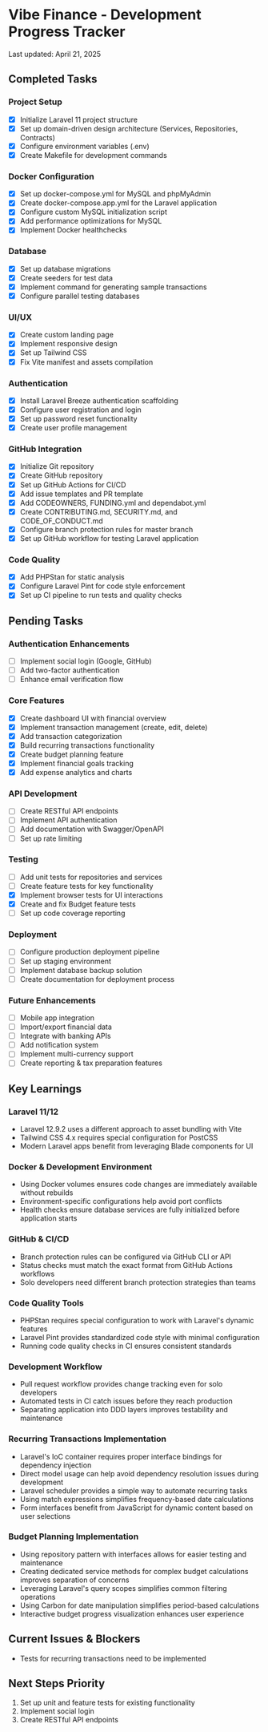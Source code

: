 # Vibe Finance - Development Progress Tracker

Last updated: April 21, 2025

## Completed Tasks

### Project Setup
- [x] Initialize Laravel 11 project structure
- [x] Set up domain-driven design architecture (Services, Repositories, Contracts)
- [x] Configure environment variables (.env)
- [x] Create Makefile for development commands

### Docker Configuration
- [x] Set up docker-compose.yml for MySQL and phpMyAdmin
- [x] Create docker-compose.app.yml for the Laravel application
- [x] Configure custom MySQL initialization script
- [x] Add performance optimizations for MySQL
- [x] Implement Docker healthchecks

### Database
- [x] Set up database migrations
- [x] Create seeders for test data
- [x] Implement command for generating sample transactions
- [x] Configure parallel testing databases

### UI/UX
- [x] Create custom landing page
- [x] Implement responsive design
- [x] Set up Tailwind CSS
- [x] Fix Vite manifest and assets compilation

### Authentication
- [x] Install Laravel Breeze authentication scaffolding
- [x] Configure user registration and login
- [x] Set up password reset functionality
- [x] Create user profile management

### GitHub Integration
- [x] Initialize Git repository
- [x] Create GitHub repository
- [x] Set up GitHub Actions for CI/CD
- [x] Add issue templates and PR template
- [x] Add CODEOWNERS, FUNDING.yml and dependabot.yml
- [x] Create CONTRIBUTING.md, SECURITY.md, and CODE_OF_CONDUCT.md
- [x] Configure branch protection rules for master branch
- [x] Set up GitHub workflow for testing Laravel application

### Code Quality
- [x] Add PHPStan for static analysis
- [x] Configure Laravel Pint for code style enforcement
- [x] Set up CI pipeline to run tests and quality checks

## Pending Tasks

### Authentication Enhancements
- [ ] Implement social login (Google, GitHub)
- [ ] Add two-factor authentication
- [ ] Enhance email verification flow

### Core Features
- [x] Create dashboard UI with financial overview
- [x] Implement transaction management (create, edit, delete)
- [x] Add transaction categorization
- [x] Build recurring transactions functionality
- [x] Create budget planning feature
- [x] Implement financial goals tracking
- [x] Add expense analytics and charts

### API Development
- [ ] Create RESTful API endpoints
- [ ] Implement API authentication
- [ ] Add documentation with Swagger/OpenAPI
- [ ] Set up rate limiting

### Testing
- [ ] Add unit tests for repositories and services
- [ ] Create feature tests for key functionality
- [x] Implement browser tests for UI interactions
- [x] Create and fix Budget feature tests
- [ ] Set up code coverage reporting

### Deployment
- [ ] Configure production deployment pipeline
- [ ] Set up staging environment
- [ ] Implement database backup solution
- [ ] Create documentation for deployment process

### Future Enhancements
- [ ] Mobile app integration
- [ ] Import/export financial data
- [ ] Integrate with banking APIs
- [ ] Add notification system
- [ ] Implement multi-currency support
- [ ] Create reporting & tax preparation features

## Key Learnings

### Laravel 11/12
- Laravel 12.9.2 uses a different approach to asset bundling with Vite
- Tailwind CSS 4.x requires special configuration for PostCSS
- Modern Laravel apps benefit from leveraging Blade components for UI

### Docker & Development Environment
- Using Docker volumes ensures code changes are immediately available without rebuilds
- Environment-specific configurations help avoid port conflicts
- Health checks ensure database services are fully initialized before application starts

### GitHub & CI/CD
- Branch protection rules can be configured via GitHub CLI or API
- Status checks must match the exact format from GitHub Actions workflows
- Solo developers need different branch protection strategies than teams

### Code Quality Tools
- PHPStan requires special configuration to work with Laravel's dynamic features
- Laravel Pint provides standardized code style with minimal configuration
- Running code quality checks in CI ensures consistent standards

### Development Workflow
- Pull request workflow provides change tracking even for solo developers
- Automated tests in CI catch issues before they reach production
- Separating application into DDD layers improves testability and maintenance

### Recurring Transactions Implementation
- Laravel's IoC container requires proper interface bindings for dependency injection
- Direct model usage can help avoid dependency resolution issues during development
- Laravel scheduler provides a simple way to automate recurring tasks
- Using match expressions simplifies frequency-based date calculations
- Form interfaces benefit from JavaScript for dynamic content based on user selections

### Budget Planning Implementation
- Using repository pattern with interfaces allows for easier testing and maintenance
- Creating dedicated service methods for complex budget calculations improves separation of concerns
- Leveraging Laravel's query scopes simplifies common filtering operations
- Using Carbon for date manipulation simplifies period-based calculations
- Interactive budget progress visualization enhances user experience

## Current Issues & Blockers
- Tests for recurring transactions need to be implemented

## Next Steps Priority
1. Set up unit and feature tests for existing functionality
2. Implement social login
3. Create RESTful API endpoints
